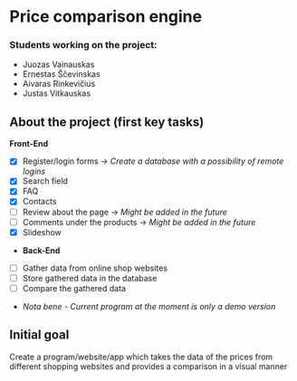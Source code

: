 # Price comparison engine
### Students working on the project: 
- Juozas Vainauskas
- Ernestas Ščevinskas
- Aivaras Rinkevičius
- Justas Vitkauskas
## About the project (first key tasks)
**Front-End**
- [x] Register/login forms -> *Create a database with a possibility of remote logins*
- [x] Search field
- [x] FAQ
- [x] Contacts
- [ ] Review about the page -> *Might be added in the future*
- [ ] Comments under the products -> *Might be added in the future*
- [x] Slideshow
- **Back-End**
- [ ] Gather data from online shop websites
- [ ] Store gathered data in the database
- [ ] Compare the gathered data
- *Nota bene - Current program at the moment is only a demo version*
## Initial goal <!-- this point here is temporarily -->
Create a program/website/app which takes the data of the prices from different shopping websites and provides a comparison in a visual manner
